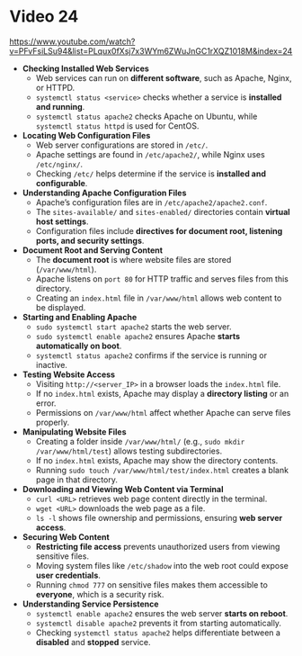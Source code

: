 # Video 24
https://www.youtube.com/watch?v=PFvFsiLSu94&list=PLqux0fXsj7x3WYm6ZWuJnGC1rXQZ1018M&index=24

- **Checking Installed Web Services**
    - Web services can run on **different software**, such as Apache, Nginx, or HTTPD.
    - `systemctl status <service>` checks whether a service is **installed and running**.
    - `systemctl status apache2` checks Apache on Ubuntu, while `systemctl status httpd` is used for CentOS.
- **Locating Web Configuration Files**
    - Web server configurations are stored in `/etc/`.
    - Apache settings are found in `/etc/apache2/`, while Nginx uses `/etc/nginx/`.
    - Checking `/etc/` helps determine if the service is **installed and configurable**.
- **Understanding Apache Configuration Files**
    - Apache’s configuration files are in `/etc/apache2/apache2.conf`.
    - The `sites-available/` and `sites-enabled/` directories contain **virtual host settings**.
    - Configuration files include **directives for document root, listening ports, and security settings**.
- **Document Root and Serving Content**
    - The **document root** is where website files are stored (`/var/www/html`).
    - Apache listens on `port 80` for HTTP traffic and serves files from this directory.
    - Creating an `index.html` file in `/var/www/html` allows web content to be displayed.
- **Starting and Enabling Apache**
    - `sudo systemctl start apache2` starts the web server.
    - `sudo systemctl enable apache2` ensures Apache **starts automatically on boot**.
    - `systemctl status apache2` confirms if the service is running or inactive.
- **Testing Website Access**
    - Visiting `http://<server_IP>` in a browser loads the `index.html` file.
    - If no `index.html` exists, Apache may display a **directory listing** or an error.
    - Permissions on `/var/www/html` affect whether Apache can serve files properly.
- **Manipulating Website Files**
    - Creating a folder inside `/var/www/html/` (e.g., `sudo mkdir /var/www/html/test`) allows testing subdirectories.
    - If no `index.html` exists, Apache may show the directory contents.
    - Running `sudo touch /var/www/html/test/index.html` creates a blank page in that directory.
- **Downloading and Viewing Web Content via Terminal**
    - `curl <URL>` retrieves web page content directly in the terminal.
    - `wget <URL>` downloads the web page as a file.
    - `ls -l` shows file ownership and permissions, ensuring **web server access**.
- **Securing Web Content**
    - **Restricting file access** prevents unauthorized users from viewing sensitive files.
    - Moving system files like `/etc/shadow` into the web root could expose **user credentials**.
    - Running `chmod 777` on sensitive files makes them accessible to **everyone**, which is a security risk.
- **Understanding Service Persistence**
    - `systemctl enable apache2` ensures the web server **starts on reboot**.
    - `systemctl disable apache2` prevents it from starting automatically.
    - Checking `systemctl status apache2` helps differentiate between a **disabled** and **stopped** service.
